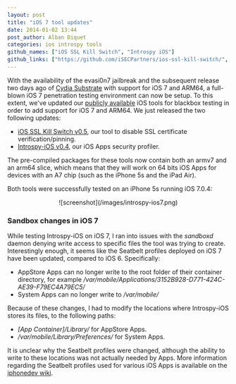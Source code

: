 ```yaml
---
layout: post
title: "iOS 7 tool updates"
date: 2014-01-02 13:44
post_author: Alban Diquet
categories: ios introspy tools
github_names: ["iOS SSL Kill Switch", "Introspy iOS"]
github_links: ["https://github.com/iSECPartners/ios-ssl-kill-switch/", "https://github.com/iSECPartners/Introspy-iOS/"]
---
```


With the availability of the evasi0n7 jailbreak and the subsequent release two
days ago of [Cydia Substrate][substrate] with support for iOS 7 and ARM64, a
full-blown iOS 7 penetration testing environment can now be setup. To this
extent, we've updated our [publicly available][isec-gh] iOS tools for blackbox
testing in order to add support for iOS 7 and ARM64. We just released the two
following updates:

* [iOS SSL Kill Switch v0.5][killswitch-gh], our tool to disable SSL certificate
verification/pinning.
* [Introspy-iOS v0.4][introspy-gh], our iOS Apps security profiler.

The pre-compiled packages for these tools now contain both an armv7 and an
arm64 slice, which means that they will work on 64 bits iOS Apps for devices
with an A7 chip (such as the iPhone 5s and the iPad Air).

Both tools were successfully tested on an iPhone 5s running iOS 7.0.4:

<center> ![screenshot](/images/introspy-ios7.png) </center>


### Sandbox changes in iOS 7

While testing Introspy-iOS on iOS 7, I ran into issues with the _sandboxd_
daemon denying write access to specific files the tool was trying to create.
Interestingly enough, it seems like the Seatbelt profiles deployed on iOS 7
have been updated, compared to iOS 6. Specifically:

* AppStore Apps can no longer write to the root folder of their container
directory, for example
_/var/mobile/Applications/3152B928-D771-424C-AE39-F79EC4A79EC5/_
* System Apps can no longer write to _/var/mobile/_

Because of these changes, I had to modify the locations where Introspy-iOS
stores its files, to the following paths:

* _[App Container]/Library/_ for AppStore Apps.
* _/var/mobile/Library/Preferences/_ for System Apps.

It is unclear why the Seatbelt profiles were changed, although the ability to
write to these locations was not actually needed by Apps. More information
regarding the Seatbelt profiles used for various iOS Apps is available on the
[iphonedev wiki][seatbelt-wiki].

[substrate]: http://www.cydiasubstrate.com/
[isec-gh]: https://github.com/iSECPartners/
[killswitch-gh]: https://github.com/iSECPartners/ios-ssl-kill-switch/releases
[introspy-gh]: https://github.com/iSECPartners/Introspy-iOS/releases
[seatbelt-wiki]: http://iphonedevwiki.net/index.php/Seatbelt
